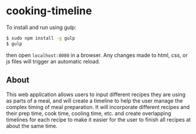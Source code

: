 # cooking-timeline

To install and run using gulp:

```bash
$ sudo npm install -g gulp
$ gulp
```

then open `localhost:8080` in a browser. Any changes made to html, css, or js files will trigger an automatic reload.

## About

This web application allows users to input different recipes they are using as parts of a meal, and will create a timeline to help the user manage the complex timing of meal preparation. It will incorporate different recipes and their prep time, cook time, cooling time, etc. and create overlapping timelines for each recipe to make it easier for the user to finish all recipes at about the same time.
